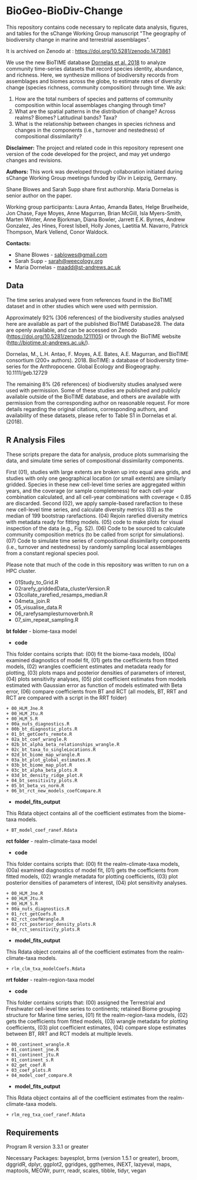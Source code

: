 # BioGeo-BioDiv-Change

This repository contains code necessary to replicate data analysis, figures, and tables for the sChange Working Group manuscript "The geography of biodiversity change in marine and terrestrial assemblages".

It is archived on Zenodo at : https://doi.org/10.5281/zenodo.1473861

We use the new BioTIME database [Dornelas et al. 2018](https://doi.org/10.1111/geb.12729) to analyze community time-series datasets that record species identity, abundance, and richness. Here, we synthesize millions of biodiversity records from assemblages and biomes across the globe, to estimate rates of diversity change (species richness, community composition) through time. We ask:

1. How are the total numbers of species and patterns of community composition within local assemblages changing through time?
2. What are the spatial patterns in the distribution of change? Across realms? Biomes? Latitudinal bands? Taxa?
3. What is the relationship between changes in species richness and changes in the components (i.e., turnover and nestedness) of compositional dissimilarity?

**Disclaimer:** The project and related code in this repository represent one version of the code developed for the project, and may yet undergo changes and revisions.

**Authors:**  This work was developed through collaboration initiated during sChange Working Group meetings funded by iDiv in Leipzig, Germany.

Shane Blowes and Sarah Supp share first authorship. Maria Dornelas is senior author on the paper.

Working group participants: Laura Antao, Amanda Bates, Helge Bruelheide, Jon Chase, Faye Moyes, Anne Magurran, Brian McGill, Isla Myers-Smith, Marten Winter, Anne Bjorkman, Diana Bowler, Jarrett E.K. Byrnes, Andrew Gonzalez, Jes Hines, Forest Isbell, Holly Jones, Laetitia M. Navarro, Patrick Thompson, Mark Vellend, Conor Waldock.

**Contacts:** 
* Shane Blowes - sablowes@gmail.com
* Sarah Supp - sarah@weecology.org
* Maria Dornelas - maadd@st-andrews.ac.uk 

## Data 

The time series analysed were from references found in the BioTIME dataset and in other studies which were used with permission.

Approximately 92% (306 references) of the biodiversity studies analysed here are available as part of the published BioTIME Database28. The data are openly available, and can be accessed on Zenodo (https://doi.org/10.5281/zenodo.1211105) or through the BioTIME website (http://biotime.st-andrews.ac.uk/).

Dornelas, M., L.H. Antao, F. Moyes, A.E. Bates, A.E. Magurran, and BioTIME consortium (200+ authors). 2018. BioTIME: a database of biodiversity time-series for the Anthropocene. Global Ecology and Biogeography. 10.1111/geb.12729 

The remaining 8% (26 references) of biodiversity studies analysed were used with permission. Some of these studies are published and publicly available outside of the BioTIME database, and others are available with permission from the corresponding author on reasonable request. For more details regarding the original citations, corresponding authors, and availability of these datasets, please refer to Table S1 in Dornelas et al. (2018). 


## R Analysis Files 

These scripts prepare the data for analysis, produce plots summarising the data, and simulate time series of compositional dissimilarity components. 

First (01), studies with large extents are broken up into equal area grids, and studies with only one geographical location (or small extents) are similarly gridded. Species in these new cell-level time series are aggregated within years, and the coverage (or sample completeness) for each cell-year combination calculated, and all cell-year combinations with coverage < 0.85 are discarded. Second (02), we apply sample-based rarefaction to these new cell-level time series, and calculate diversity metrics (03) as the median of 199 bootstrap rarefactions. (04) Rejoin rarefied diversity metrics with metadata ready for fitting models. (05) code to make plots for visual inspection of the data (e.g., Fig. S2). (06) Code to be sourced to calculate community composition metrics (to be called from script for simulations). (07) Code to simulate time series of compositional dissimilarity components (i.e., turnover and nestedness) by randomly sampling local assemblages from a constant regional species pool.

Please note that much of the code in this repository was written to run on a HPC cluster.

* 01Study_to_Grid.R
* 02rarefy_griddedData_clusterVersion.R 
* 03collate_rarefied_resamps_median.R
* 04meta_join.R
* 05_visualise_data.R
* 06_rarefysamplesturnoverbnh.R
* 07_sim_repeat_sampling.R

**bt folder** - biome-taxa model
* **code**

This folder contains scripts that: (00) fit the biome-taxa models, (00a) examined diagnostics of model fit, (01) gets the coefficients from fitted models, (02) wrangles coefficient estimates and metadata ready for plotting, (03) plots maps and posterior densities of parameters of interest, (04) plots sensitivity analyses, (05) plot coefficient estimates from models estimated with Gaussian error as function of models estimated with Beta error, (06) compare coefficients from BT and RCT (all models, BT, RRT and RCT are compared with a script in the RRT folder)

    + 00_HLM_Jne.R
    + 00_HLM_Jtu.R
    + 00_HLM_S.R
    + 00a_nuts_diagnostics.R
    + 00b_bt_diagnostic_plots.R
    + 01_bt_getCoefs_remote.R
    + 02a_bt_coef_wrangle.R
    + 02b_bt_alpha_beta_relationships_wrangle.R
    + 02c_bt_taxa_to_singleLocations.R  
    + 02d_bt_biome_map_wrangle.R
    + 03a_bt_plot_global_estimates.R
    + 03b_bt_biome_map_plot.R
    + 03c_bt_alpha_beta_plots.R
    + 03d_bt_density_ridge_plot.R
    + 04_bt_sensitivity_plots.R
    + 05_bt_beta_vs_norm.R
    + 06_bt_rct_new_models_coefCompare.R
* **model_fits_output**

This Rdata object contains all of the coefficient estimates from the biome-taxa models.

    + BT_model_coef_ranef.Rdata

**rct folder** - realm-climate-taxa model
* **code**

This folder contains scripts that: (00) fit the realm-climate-taxa models, (00a) examined diagnostics of model fit, (01) gets the coefficients from fitted models, (02) wrangle metadata for plotting coefficients, (03) plot posterior densities of parameters of interest, (04) plot sensitivity analyses.

    + 00_HLM_Jne.R			
    + 00_HLM_Jtu.R			
    + 00_HLM_S.R		
    + 00a_nuts_diagnostics.R
    + 01_rct_getCoefs.R
    + 02_rct_coefWrangle.R
    + 03_rct_posterior_density_plots.R
    + 04_rct_sensitivity_plots.R
    
* **model_fits_output**

This Rdata object contains all of the coefficient estimates from the realm-climate-taxa models.

    + rlm_clm_txa_modelCoefs.Rdata

**rrt folder** - realm-region-taxa model
* **code**

This folder contains scripts that: (00) assigned the Terrestrial and Freshwater cell-level time series to continents; retained Biome grouping structure for Marine time series, (01) fit the realm-region-taxa models, (02) gets the coefficients from fitted models, (03) wrangle metadata for plotting coefficients, (03) plot coefficient estimates, (04) compare slope estimates between BT, RRT and RCT models at multiple levels.

    + 00_continent_wrangle.R
    + 01_continent_jne.R
    + 01_continent_jtu.R			
    + 01_continent_s.R
    + 02_get_coef.R
    + 03_coef_plots.R
    + 04_model_coef_compare.R
    
* **model_fits_output**

This Rdata object contains all of the coefficient estimates from the realm-climate-taxa models.

    + rlm_reg_txa_coef_ranef.Rdata


## Requirements
Program R version 3.3.1 or greater

Necessary Packages: bayesplot, brms (version 1.5.1 or greater), broom, dggridR, dplyr, ggplot2, ggridges, ggthemes, iNEXT, lazyeval, maps, maptools, MEOWr, purrr, readr, scales, tibble, tidyr, vegan

